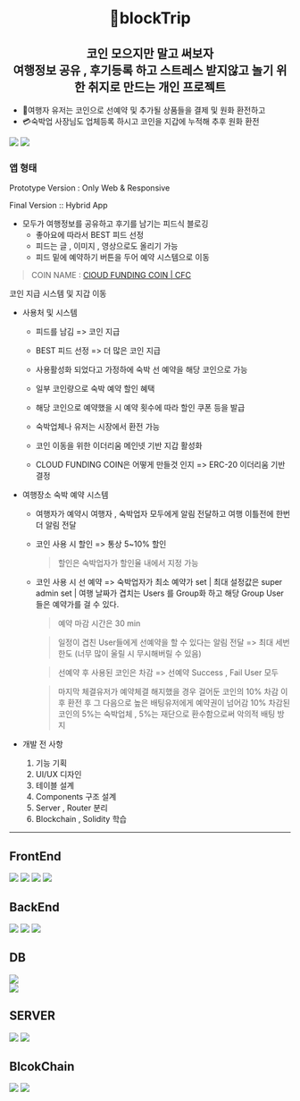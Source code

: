 <h1 align="center"> 🚐blockTrip</h1>

<h2 align="center">
  코인 모으지만 말고 써보자<br>
  여행정보 공유 , 후기등록 하고 스트레스 받지않고 놀기 위한 취지로 만드는 개인 프로젝트
</h2>  

<ul>
  <li>📅여행자 유저는 코인으로 선예약 및 추가될 상품들을 결제 및 원화 환전하고</li>
  <li>💳숙박업 사장님도 업체등록 하시고 코인을 지갑에 누적해 추후 원화 환전 </li>
</ul>
 

<span><img src="https://img.shields.io/badge/Project-black?style=for-the-badge" /></span>
<span><img src="https://img.shields.io/badge/blockTrip-07cdf0?style=for-the-badge" /></span>

 <div>
 <h3>앱 형태</h3>
 <p>Prototype Version : Only Web & Responsive </p>
 <p>Final Version :: Hybrid App</p>
 </div>
 
 
- 모두가 여행정보를 공유하고 후기를 남기는 피드식 블로깅  
  - 좋아요에 따라서 BEST 피드 선정
  - 피드는 글 , 이미지 , 영상으로도 올리기 가능
  - 피드 밑에 예약하기 버튼을 두어 예약 시스템으로 이동

 >COIN NAME : <a href="https://github.com/tjehdgur1500/CloudFundingcoin">ClOUD FUNDING COIN | CFC</a>
 <p>코인 지급 시스템 및 지갑 이동</p>

- 사용처 및 시스템
  - 피드를 남김 => 코인 지급
  - BEST 피드 선정 => 더 많은 코인 지급
  - 사용활성화 되었다고 가정하에 숙박 선 예약을 해당 코인으로 가능
  - 일부 코인량으로 숙박 예약 할인 혜택
  - 해당 코인으로 예약했을 시 예약 횟수에 따라 할인 쿠폰 등을 발급
  - 숙박업체나 유저는 시장에서 환전 가능

  - 코인 이동을 위한 이더리움 메인넷 기반 지갑 활성화
  - CLOUD FUNDING COIN은 어떻게 만들것 인지 => ERC-20 이더리움 기반 결정
  
- 여행장소 숙박 예약 시스템 
  - 여행자가 예약시 여행자 , 숙박업자 모두에게 알림 전달하고 여행 이틀전에 한번더 알림 전달
  - 코인 사용 시 할인 => 통상 5~10% 할인
    > 할인은 숙박업자가 할인율 내에서 지정 가능     

  - 코인 사용 시 선 예약 => 숙박업자가 최소 예약가 set | 최대 설정값은 super admin set | 여행 날짜가 겹치는 Users 를 Group화 하고 해당 Group User 들은 예약가를 걸 수 있다.
    > 예약 마감 시간은 30 min
    
    > 일정이 겹친 User들에게 선예약을 할 수 있다는 알림 전달 => 최대 세번 한도 (너무 많이 울릴 시 무시해버릴 수 있음)

    > 선예약 후 사용된 코인은 차감 => 선예약 Success , Fail User 모두

    > 마지막 체결유저가 예약체결 해지했을 경우
    > 걸어둔 코인의 10% 차감 이후 환전 후 그 다음으로 높은 배팅유저에게 예약권이 넘어감
    > 10% 차감된 코인의 5%는 숙박업체 , 5%는 재단으로 환수함으로써 악의적 배팅 방지




- 개발 전 사항
  
  1. 기능 기획 
  2. UI/UX 디자인
  3. 테이블 설계
  4. Components 구조 설계
  5. Server , Router 분리
  6. Blockchain , Solidity 학습 

---

## FrontEnd
<span><img src="https://img.shields.io/badge/FrontEnd-TypeScript-%233178C6?style=for-the-badge&logo=typescript" /></span>
<span><img src="https://img.shields.io/badge/FrontEnd-React-%2361DAFB?style=for-the-badge&logo=react" /></span>
<span><img src="https://img.shields.io/badge/FrontEnd-recoil-%230078D4?style=for-the-badge&logo=recoil" /></span>
<span><img src="https://img.shields.io/badge/FrontEnd-styledcomponents-%23DB7093?style=for-the-badge" /></span>

## BackEnd

<span><img src="https://img.shields.io/badge/Backend-Node.js-%23339933?style=for-the-badge&logo=node.js" /></span>
<span><img src="https://img.shields.io/badge/Backend-express-%23000000?style=for-the-badge&logo=express" /></span>
<span><img src="https://img.shields.io/badge/Backend-docker-%232496ED?style=for-the-badge&logo=docker" /></span>

## DB

<img src="https://img.shields.io/badge/DB-mysql-%234479A1?style=for-the-badge&logo=mysql" /><br>
<img src="https://img.shields.io/badge/DB-redis-%23DC382D?style=for-the-badge&logo=redis" /><br>

## SERVER
<span><img src="https://img.shields.io/badge/AWS-EC2-%23FF9900?style=for-the-badge&logo=AWS" /></span>
<span><img src="https://img.shields.io/badge/AWS-S3-%23FF9900?style=for-the-badge&logo=AWS" /></span>

## BlcokChain

<span><img src="https://img.shields.io/badge/BlockChain-Solidity-363636?style=for-the-badge&logo=Solidity"/></span>
<span><img src="https://img.shields.io/badge/BlockChain-Klaytn-363636?style=for-the-badge&logo=Klaytn"/></span>
